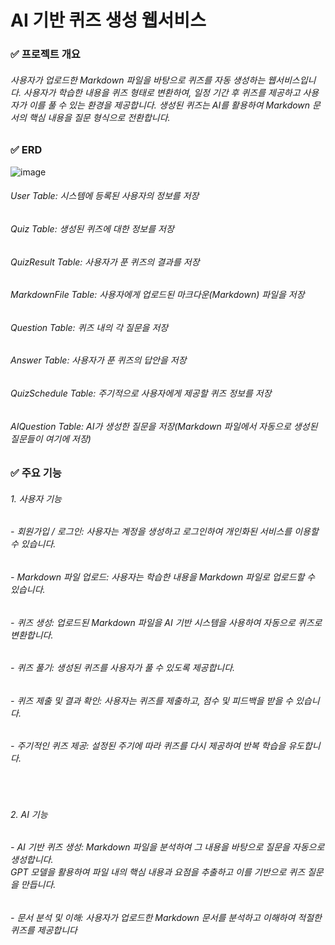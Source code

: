 # AI 기반 퀴즈 생성 웹서비스
### ✅ 프로젝트 개요
###### 사용자가 업로드한 Markdown 파일을 바탕으로 퀴즈를 자동 생성하는 웹서비스입니다. 사용자가 학습한 내용을 퀴즈 형태로 변환하여, 일정 기간 후 퀴즈를 제공하고 사용자가 이를 풀 수 있는 환경을 제공합니다. 생성된 퀴즈는 AI를 활용하여 Markdown 문서의 핵심 내용을 질문 형식으로 전환합니다.
### ✅ ERD
![image](https://github.com/user-attachments/assets/36baffa2-570d-4ac6-b43b-bea25009d9d4)
###### User Table: 시스템에 등록된 사용자의 정보를 저장
###### Quiz Table: 생성된 퀴즈에 대한 정보를 저장
###### QuizResult Table: 사용자가 푼 퀴즈의 결과를 저장
###### MarkdownFile Table: 사용자에게 업로드된 마크다운(Markdown) 파일을 저장
###### Question Table: 퀴즈 내의 각 질문을 저장
###### Answer Table: 사용자가 푼 퀴즈의 답안을 저장
###### QuizSchedule Table: 주기적으로 사용자에게 제공할 퀴즈 정보를 저장
###### AIQuestion Table: AI가 생성한 질문을 저장(Markdown 파일에서 자동으로 생성된 질문들이 여기에 저장)

### ✅ 주요 기능
###### 1. 사용자 기능
###### - 회원가입 / 로그인: 사용자는 계정을 생성하고 로그인하여 개인화된 서비스를 이용할 수 있습니다.
###### - Markdown 파일 업로드: 사용자는 학습한 내용을 Markdown 파일로 업로드할 수 있습니다.
###### - 퀴즈 생성: 업로드된 Markdown 파일을 AI 기반 시스템을 사용하여 자동으로 퀴즈로 변환합니다.
###### - 퀴즈 풀기: 생성된 퀴즈를 사용자가 풀 수 있도록 제공합니다.
###### - 퀴즈 제출 및 결과 확인: 사용자는 퀴즈를 제출하고, 점수 및 피드백을 받을 수 있습니다.
###### - 주기적인 퀴즈 제공: 설정된 주기에 따라 퀴즈를 다시 제공하여 반복 학습을 유도합니다.
<br>

###### 2. AI 기능
###### - AI 기반 퀴즈 생성: Markdown 파일을 분석하여 그 내용을 바탕으로 질문을 자동으로 생성합니다. <br> GPT 모델을 활용하여 파일 내의 핵심 내용과 요점을 추출하고 이를 기반으로 퀴즈 질문을 만듭니다.
###### - 문서 분석 및 이해: 사용자가 업로드한 Markdown 문서를 분석하고 이해하여 적절한 퀴즈를 제공합니다
<br>


